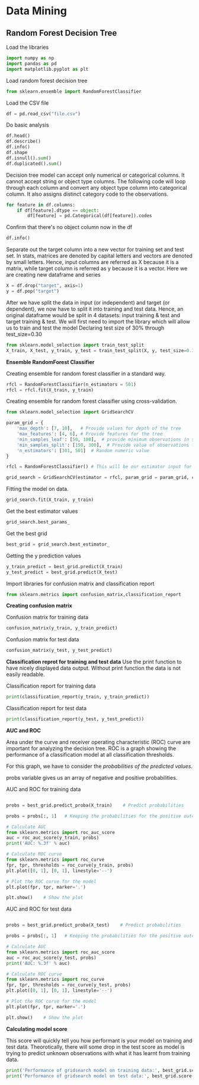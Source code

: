 # Data Mining

## Random Forest Decision Tree

Load the libraries

```python
import numpy as np
import pandas as pd
import matplotlib.pyplot as plt
```

Load random forest decision tree

```python
from sklearn.ensemble import RandomForestClassifier
```

Load the CSV file

```python
df = pd.read_csv("file.csv")
```

Do basic analysis

```python
df.head()
df.describe() 
df.info()
df.shape
df.isnull().sum()
df.duplicated().sum()
```

Decision tree model can accept only numerical or categorical columns. It cannot accept string or object type columns. The following code will loop through each column and convert any object type column into categorical column. It also assigns distinct category code to the observations.

```python
for feature in df.columns:
    if df[feature].dtype == object:
        df[feature] = pd.Categorical(df[feature]).codes
```

Confirm that there's no object column now in the df

```python
df.info()
```

Separate out the target column into a new vector for training set and test set. In stats, matrices are denoted by capital letters and vectors are denoted by small letters. Hence, input columns are referred as X because it is a matrix, while target column is referred as y because it is a vector. Here we are creating new dataframe and series

```python
X = df.drop("target", axis=1)
y = df.pop("target")
```

After we have split the data in input (or independent) and target (or dependent), we now have to split it into training and test data. Hence, an original dataframe would be split in 4 datasets: input training & test and target training & test. We will first need to import the library which will allow us to train and test the model Declaring test size of 30% through test_size=0.30

```python
from sklearn.model_selection import train_test_split
X_train, X_test, y_train, y_test = train_test_split(X, y, test_size=0.30, random_state=123)
```

**Ensemble RandomForest Classifier**

Creating ensemble for random forest classifier in a standard way.

```python
rfcl = RandomForestClassifier(n_estimators = 501)
rfcl = rfcl.fit(X_train, y_train)
```

Creating ensemble for random forest classifier using cross-validation.

```python
from sklearn.model_selection import GridSearchCV

param_grid = {
    'max_depth': [7, 10],   # Provide values for depth of the tree
    'max_features': [4, 6], # Provide features for the tree
    'min_samples_leaf': [50, 100],  # provide minimum observations in sample leaf
    'min_samples_split': [150, 300],  # Provide value of observations for splitting leaf
    'n_estimators': [301, 501]  # Random numeric value
}

rfcl = RandomForestClassifier() # This will be our estimator input for grid_search

grid_search = GridSearchCV(estimator = rfcl, param_grid = param_grid, cv = 3) # CV = cross-validation. Here in case we will be doing three set of validations
```

Fitting the model on data.

```python
grid_search.fit(X_train, y_train)
```

Get the best estimator values

```python
grid_search.best_params_
```

Get the best grid

```python
best_grid = grid_search.best_estimator_
```

Getting the y prediction values

```python
y_train_predict = best_grid.predict(X_train)
y_test_predict = best_grid.predict(X_test)
```

Import libraries for confusion matrix and classification report

```python
from sklearn.metrics import confusion_matrix,classification_report
```

**Creating confusion matrix**

Confusion matrix for training data

```python
confusion_matrix(y_train, y_train_predict)
```

Confusion matrix for test data

```python
confusion_matrix(y_test, y_test_predict)
```

**Classification reprot for training and test data**
Use the print function to have nicely displayed data output. Without print function the data is not easily readable.

Classification report for training data

```python
print(classification_report(y_train, y_train_predict))
```

Classification report for test data

```python
print(classification_report(y_test, y_test_predict))
```

**AUC and ROC**

Area under the curve and receiver operating characteristic (ROC) curve are important for analyzing the decision tree. ROC is a graph showing the performance of a classification model at all classification thresholds.

For this graph, we have to consider the _probabilities of the predicted values_.

probs variable gives us an array of negative and positive probabilities.

AUC and ROC for training data

```python

probs = best_grid.predict_proba(X_train)    # Predict probabilities

probs = probs[:, 1]   # Keeping the probabilities for the positive outcome only

# Calculate AUC
from sklearn.metrics import roc_auc_score
auc = roc_auc_score(y_train, probs)
print('AUC: %.3f' % auc)

# Calculate ROC curve
from sklearn.metrics import roc_curve
fpr, tpr, thresholds = roc_curve(y_train, probs)
plt.plot([0, 1], [0, 1], linestyle='--')

# Plot the ROC curve for the model
plt.plot(fpr, tpr, marker='.')

plt.show()    # Show the plot
```

AUC and ROC for test data

```python

probs = best_grid.predict_proba(X_test)    # Predict probabilities

probs = probs[:, 1]   # Keeping the probabilities for the positive outcome only

# Calculate AUC
from sklearn.metrics import roc_auc_score
auc = roc_auc_score(y_test, probs)
print('AUC: %.3f' % auc)

# Calculate ROC curve
from sklearn.metrics import roc_curve
fpr, tpr, thresholds = roc_curve(y_test, probs)
plt.plot([0, 1], [0, 1], linestyle='--')

# Plot the ROC curve for the model
plt.plot(fpr, tpr, marker='.')

plt.show()    # Show the plot
```

**Calculating model score**

This score will quickly tell you how performant is your model on training and test data. Theorotically, there will some drop in the test score as model is trying to predict unknown observations with what it has learnt from training data.

```python
print('Performance of gridsearch model on training data:', best_grid.score(X_train, y_train))
print('Performance of gridsearch model on test data:', best_grid.score(X_test, y_test))
```
